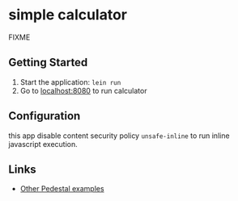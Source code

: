 # simple calculator

FIXME

## Getting Started

1. Start the application: `lein run`
2. Go to [localhost:8080](http://localhost:8080/) to run calculator



## Configuration

this app disable content security policy `unsafe-inline` to run inline javascript execution.


## Links
* [Other Pedestal examples](http://pedestal.io/samples)
